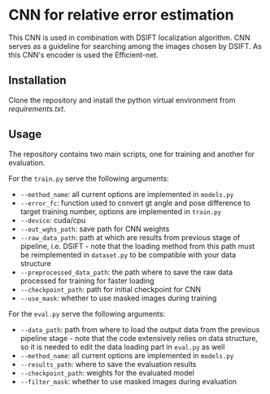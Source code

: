# CNN for relative error estimation 

This CNN is used in combination with DSIFT localization algorithm. CNN serves as a guideline for searching among the images chosen by DSIFT.
As this CNN's encoder is used the Efficient-net. 

## Installation

Clone the repository and install the python virtual environment from *requirements.txt*.

## Usage

The repository contains two main scripts, one for training and another for evaluation.

For the `train.py` serve the following arguments:
* `--method_name`: all current options are implemented in `models.py`
* `--error_fc`: function used to convert gt angle and pose difference to target training number, options are implemented in `train.py`
* `--device`: cuda/cpu
* `--out_wghs_path`: save path for CNN weights
* `--raw_data_path`: path at which are results from previous stage of pipeline, i.e. DSIFT - note that the loading method from this path must be reimplemented in `dataset.py` to be compatible with your data structure
* `--preprocessed_data_path`: the path where to save the raw data processed for training for faster loading
* `--checkpoint_path`: path for initial checkpoint for CNN
* `--use_mask`: whether to use masked images during training

For the `eval.py` serve the following arguments:
* `--data_path`: path from where to load the output data from the previous pipeline stage - note that the code extensively relies on data structure, so it is needed to edit the data loading part in `eval.py` as well
* `--method_name`: all current options are implemented in `models.py`
* `--results_path`: where to save the evaluation results
* `--checkpoint_path`: weights for the evaluated model
* `--filter_mask`: whether to use masked images during evaluation
